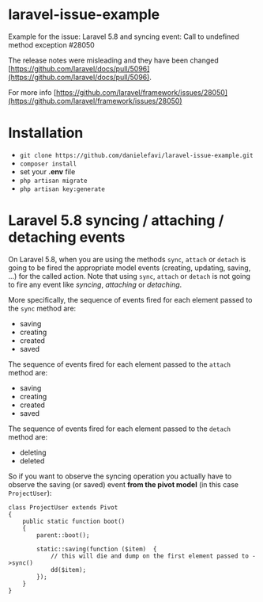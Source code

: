 # laravel-issue-example
Example for the issue: Laravel 5.8 and syncing event: Call to undefined method exception #28050

The release notes were misleading and they have been changed [https://github.com/laravel/docs/pull/5096](https://github.com/laravel/docs/pull/5096).

For more info [https://github.com/laravel/framework/issues/28050](https://github.com/laravel/framework/issues/28050)

# Installation
- `git clone https://github.com/danielefavi/laravel-issue-example.git`
- `composer install`
- set your **.env** file
- `php artisan migrate`
- `php artisan key:generate`

# Laravel 5.8 syncing / attaching / detaching events
On Laravel 5.8, when you are using the methods `sync`, `attach` or `detach` is going to be fired the appropriate model events (creating, updating, saving, ...) for the called action. Note that using `sync`, `attach` or `detach` is not going to fire any event like *syncing*, *attaching* or *detaching*.

More specifically, the sequence of events fired for each element passed to the `sync` method are:

 - saving
 - creating
 - created
 - saved

The sequence of events fired for each element passed to the `attach` method are:

 - saving
 - creating
 - created
 - saved

The sequence of events fired for each element passed to the `detach` method are:

 - deleting
 - deleted

So if you want to observe the syncing operation you actually have to observe the saving (or saved) event **from the pivot model** (in this case `ProjectUser`):

```
class ProjectUser extends Pivot
{
    public static function boot()
    {
        parent::boot();

        static::saving(function ($item)  {
			// this will die and dump on the first element passed to ->sync()
            dd($item);
        });
    }
}
```
